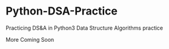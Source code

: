 # Python-DSA-Practice
Practicing DS&amp;A in Python3
Data Structure Algorithms practice

More Coming Soon
